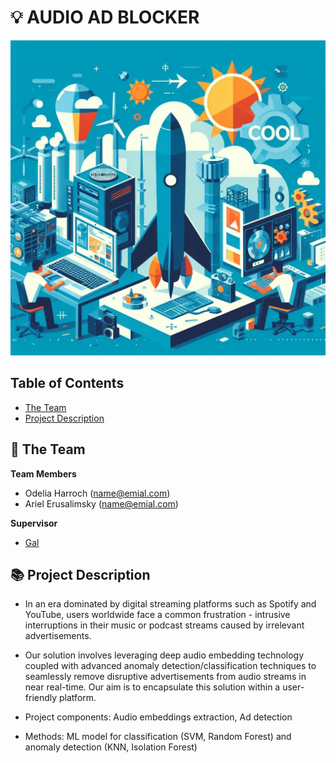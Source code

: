 # 💡 AUDIO AD BLOCKER
<!-- cool project cover image -->
![Project Cover Image](/media/project-cover-img.jpg)

<!-- table of content -->
## Table of Contents
- [The Team](#the-team)
- [Project Description](#project-description)

## 👥 The Team 
**Team Members**
- Odelia Harroch (name@emial.com)
- Ariel Erusalimsky (name@emial.com)

**Supervisor**
- [Gal](wwww.link_to_lab.com)


## 📚 Project Description
- In an era dominated by digital streaming platforms such as Spotify and YouTube, users worldwide face a common frustration - intrusive interruptions in their music or podcast streams caused by irrelevant advertisements.

- Our solution involves leveraging deep audio embedding technology coupled with advanced anomaly detection/classification techniques to seamlessly remove disruptive advertisements from audio streams in near real-time. Our aim is to encapsulate this solution within a user-friendly platform.

- Project components: Audio embeddings extraction, Ad detection
- Methods: ML model for classification (SVM, Random Forest) and anomaly detection (KNN, Isolation Forest)
